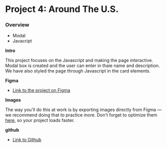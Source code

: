 # Project 4: Around The U.S.

### Overview

- Modal
- Javacript

**Intro**

This project focuses on the Javascript and making the page interactive. Modal box is created and the user can enter in thaie name and description. We have also styled the page through Javascript in the card elements.

**Figma**

- [Link to the project on Figma](https://www.figma.com/file/EO5AaNCuzzFL7X5gSY7HwQ/Sprint-4_-Around-The-U.S.-_-desktop-%2B-mobile?type=design&mode=design)

**Images**

The way you'll do this at work is by exporting images directly from Figma — we recommend doing that to practice more. Don't forget to optimize them [here](https://tinypng.com/), so your project loads faster.

**github**

- [Link to Github](https://etice60.github.io/se_project_aroundtheus/)
